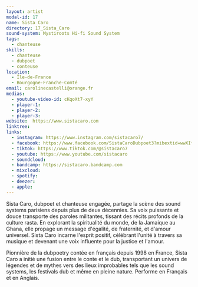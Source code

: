 ```yaml
---
layout: artist
modal-id: 17
name: Sista Caro
directory: 17_Sista_Caro
sound-system: Mystiroots Hi-fi Sound System
tags: 
  - chanteuse
skills: 
  - chanteuse
  - dubpoet
  - conteuse
location:
  - Île-de-France
  - Bourgogne-Franche-Comté
email: carolinecastelli@orange.fr
medias:
  - youtube-video-id: cKqoXt7-xyY
  - player-1: 
  - player-2: 
  - player-3: 
website:  https://www.sistacaro.com
linktree: 
links:
  - instagram: https://www.instagram.com/sistacaro7/
  - facebook: https://www.facebook.com/SistaCaroDubpoet3?mibextid=wwXIfr&rdid=NlRfWqRwdjGLIe3i
  - tiktok: https://www.tiktok.com/@sistacaro7
  - youtube: https://www.youtube.com/sistacaro
  - soundcloud: 
  - bandcamp: https://sistacaro.bandcamp.com
  - mixcloud: 
  - spotify: 
  - deezer: 
  - apple: 
---
```


Sista Caro, dubpoet et chanteuse engagée, partage la scène des sound systems parisiens depuis plus de deux décennies. Sa voix puissante et douce transporte des paroles militantes, tissant des récits profonds de la culture rasta. En explorant la spiritualité du monde, de la Jamaique au Ghana, elle propage un message d'égalité, de fraternité, et d'amour universel. Sista Caro incarne l'esprit positif, célébrant l'unité à travers sa musique et devenant une voix influente pour la justice et l'amour.

Pionnière de la dubpoetry contée en français depuis 1998 en France, Sista Caro a initié une fusion entre le conte et le dub, transportant un univers de légendes et de mythes vers des lieux improbables tels que les sound systems, les festivals dub et même en pleine nature. Performe en Français et en Anglais.
